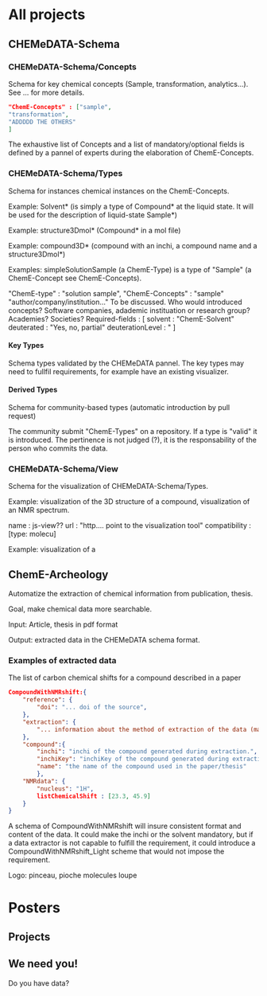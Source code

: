 # All projects

## CHEMeDATA-Schema

### CHEMeDATA-Schema/Concepts

Schema for key chemical concepts (Sample, transformation, analytics...). See ... for more details.

```json
"ChemE-Concepts" : ["sample",
"transformation",
"ADDDDD THE OTHERS"
]
```

The exhaustive list of Concepts and a list of mandatory/optional fields is defined by a pannel of experts during the elaboration of ChemE-Concepts.

### CHEMeDATA-Schema/Types

Schema for instances chemical instances on the ChemE-Concepts.

Example: Solvent* (is simply a type of Compound* at the liquid state. It will be used for the description of liquid-state Sample*)

Example: structure3Dmol* (Compound* in a mol file)

Example: compound3D* (compound with an inchi, a compound name and a structure3Dmol*)

Examples: simpleSolutionSample (a ChemE-Type) is a type of "Sample" (a ChemE-Concept see ChemE-Concepts).


"ChemE-type" : "solution sample",
"ChemE-Concepts" : "sample"
"author/company/institution..." To be discussed. Who would introduced concepts? Software companies, adademic instituation or research group? Academies? Societies?
Required-fields : [
	solvent : "ChemE-Solvent"
	deuterated : "Yes, no, partial"
	deuterationLevel : "
]
#### Key Types

Schema types validated by the CHEMeDATA pannel. The key types may need to fullfil requirements, for example have an existing visualizer.

#### Derived Types

Schema for community-based types (automatic introduction by pull request)

The community submit "ChemE-Types" on a repository. If a type is "valid" it is introduced. The pertinence is not judged (?), it is the responsability of the person who commits the data.

### CHEMeDATA-Schema/View

Schema for the visualization of CHEMeDATA-Schema/Types. 

Example: visualization of the 3D structure of a compound, visualization of an NMR spectrum.

name : js-view??
url : "http.... point to the visualization tool"
compatibility : [type: molecu]


Example: visualization of a 

## ChemE-Archeology

Automatize the extraction of chemical information from publication, thesis. 

Goal, make chemical data more searchable.

Input: Article, thesis in pdf format

Output: extracted data in the CHEMeDATA schema format.

### Examples of extracted data

The list of carbon chemical shifts for a compound described in a paper

```json
CompoundWithNMRshift:{
	"reference": {
		"doi": "... doi of the source",
	},
	"extraction": {
		"... information about the method of extraction of the data (manual... software... author...)"
	},
	"compound":{
		"inchi": "inchi of the compound generated during extraction.",
		"inchiKey": "inchiKey of the compound generated during extraction. ?Needed?",
		"name": "the name of the compound used in the paper/thesis"
		},
	"NMRdata": {
		"nucleus": "1H",
		listChemicalShift : [23.3, 45.9]
	}
}
```

A schema of CompoundWithNMRshift will insure consistent format and content of the data. It could make the inchi or the solvent mandatory, but if a data extractor is not capable to fulfill the requirement, it could introduce a CompoundWithNMRshift_Light scheme that would not impose the requirement. 

Logo: pinceau, pioche molecules loupe

# Posters

## Projects

## We need you!

Do you have data?